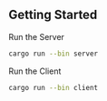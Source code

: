 ## Getting Started

Run the Server
```sh
cargo run --bin server
```

Run the Client
```sh
cargo run --bin client
```